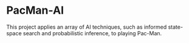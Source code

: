 # PacMan-AI
This project applies an array of AI techniques, such as informed state-space search and probabilistic inference, to playing Pac-Man.
